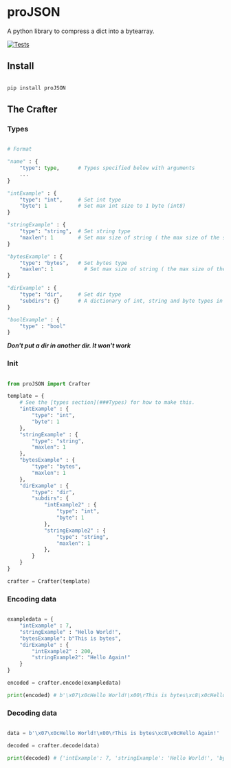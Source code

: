 # proJSON

A python library to compress a dict into a bytearray.

[![Tests](https://github.com/The-Geiger-Network-Project/proJSON/actions/workflows/python-app.yml/badge.svg)](https://github.com/The-Geiger-Network-Project/proJSON/actions/workflows/python-app.yml)

## Install

``` sh

pip install proJSON

```

## The Crafter

### Types

``` python

# Format

"name" : {
    "type": type,      # Types specified below with arguments
    ...
}

"intExample" : {
    "type": "int",     # Set int type
    "byte": 1          # Set max int size to 1 byte (int8)
} 

"stringExample" : {
    "type": "string",  # Set string type
    "maxlen": 1        # Set max size of string ( the max size of the string is calculated by (2^(8*n)-1). if n is 1 then the max size is 255) (optional defaults to 2)
} 

"bytesExample" : {
    "type": "bytes",   # Set bytes type
    "maxlen": 1          # Set max size of string ( the max size of the string is calculated by (2^(8*n)-1). if n is 1 then the max size is 255) (optional defaults to 2)
} 

"dirExample" : {
    "type": "dir",     # Set dir type
    "subdirs": {}      # A dictionary of int, string and byte types in the format above.
} 

"boolExample" : {
    "type" : "bool"
}

```

***Don't put a dir in another dir. It won't work***

### Init

``` python

from proJSON import Crafter

template = {
    # See the [types section](###Types) for how to make this.
    "intExample" : {
        "type": "int",
        "byte": 1
    },
    "stringExample" : {
        "type": "string",
        "maxlen": 1
    },
    "bytesExample" : {
        "type": "bytes",
        "maxlen": 1
    },
    "dirExample" : {
        "type": "dir",
        "subdirs": {
            "intExample2" : {
                "type": "int",
                "byte": 1
            },
            "stringExample2" : {
                "type": "string",
                "maxlen": 1
            },
        }
    } 
}

crafter = Crafter(template)

```

### Encoding data

``` python

exampledata = {
    "intExample" : 7,
    "stringExample" : "Hello World!",
    "bytesExample": b"This is bytes",
    "dirExample" : {
        "intExample2" : 200,
        "stringExample2": "Hello Again!"
    }
}

encoded = crafter.encode(exampledata)

print(encoded) # b'\x07\x0cHello World!\x00\rThis is bytes\xc8\x0cHello Again!' (43 bytes)

```

### Decoding data

``` python

data = b'\x07\x0cHello World!\x00\rThis is bytes\xc8\x0cHello Again!'

decoded = crafter.decode(data)

print(decoded) # {'intExample': 7, 'stringExample': 'Hello World!', 'bytesExample': b'This is bytes', 'dirExample': {'intExample2': 200, 'stringExample2': 'Hello Again!'}} (154 bytes)

```
